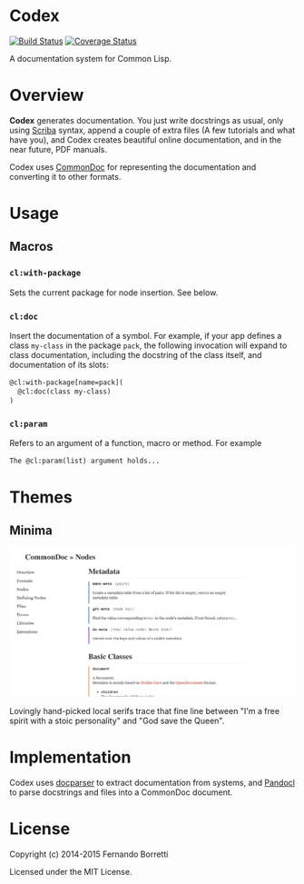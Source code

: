 # Codex

[![Build Status](https://travis-ci.org/CommonDoc/codex.svg?branch=master)](https://travis-ci.org/CommonDoc/codex)
[![Coverage Status](https://coveralls.io/repos/CommonDoc/codex/badge.svg?branch=master)](https://coveralls.io/r/CommonDoc/codex?branch=master)

A documentation system for Common Lisp.

# Overview

**Codex** generates documentation. You just write docstrings as usual, only
using [Scriba][scriba] syntax, append a couple of extra files (A few tutorials
and what have you), and Codex creates beautiful online documentation, and in the
near future, PDF manuals.

Codex uses [CommonDoc][commondoc] for representing the documentation and
converting it to other formats.

# Usage

## Macros

### `cl:with-package`

Sets the current package for node insertion. See below.

### `cl:doc`

Insert the documentation of a symbol. For example, if your app defines a class
`my-class` in the package `pack`, the following invocation will expand to class
documentation, including the docstring of the class itself, and documentation of
its slots:

```
@cl:with-package[name=pack](
  @cl:doc(class my-class)
)
```

### `cl:param`

Refers to an argument of a function, macro or method. For example

```
The @cl:param(list) argument holds...
```

# Themes

## Minima

![Minima screenshot](docs/minima.png)

Lovingly hand-picked local serifs trace that fine line between "I'm a free
spirit with a stoic personality" and "God save the Queen".

# Implementation

Codex uses [docparser][docparser] to extract documentation from systems, and
[Pandocl][pandocl] to parse docstrings and files into a CommonDoc document.

[scriba]: https://github.com/CommonDoc/scriba
[commondoc]: https://github.com/CommonDoc/common-doc
[clhs]: http://www.lispworks.com/documentation/HyperSpec/Front/
[docparser]: https://github.com/eudoxia0/docparser
[pandocl]: https://github.com/CommonDoc/pandocl

# License

Copyright (c) 2014-2015 Fernando Borretti

Licensed under the MIT License.

